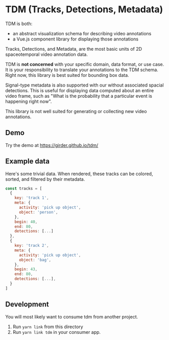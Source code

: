 # TDM (Tracks, Detections, Metadata)

TDM is both:

* an abstract visualization schema for describing video annotations
* a Vue.js component library for displaying those annotations

Tracks, Detections, and Metadata, are the most basic units of 2D spaceotemporal video annotation data.

TDM is **not concerned** with your specific domain, data format, or use case.  It is your responsibility to translate your annotations to the TDM schema.  Right now, this library is best suited for bounding box data.

Signal-type metadata is also supported with our without associated spacial detections.  This is useful for displaying data computed about an entire video frame, such as "What is the probability that a particular event is happening right now".

This library is not well suited for generating or collecting new video annotations.

## Demo

Try the demo at https://girder.github.io/tdm/

## Example data

Here's some trivial data.  When rendered, these tracks can be colored, sorted, and filtered by their metadata.  

```js
const tracks = [
  {
    key: 'track 1',
    meta: {
      activity: 'pick up object',
      object: 'person',
    },
    begin: 40,
    end: 80,
    detections: [...]
  },
  {
    key: 'track 2',
    meta: {
      activity: 'pick up object',
      object: 'bag',
    },
    begin: 43,
    end: 80,
    detections: [...],
  }
]
```

## Development

You will most likely want to consume tdm from another project.

1. Run `yarn link` from this directory
2. Run `yarn link tdm` in your consumer app.
